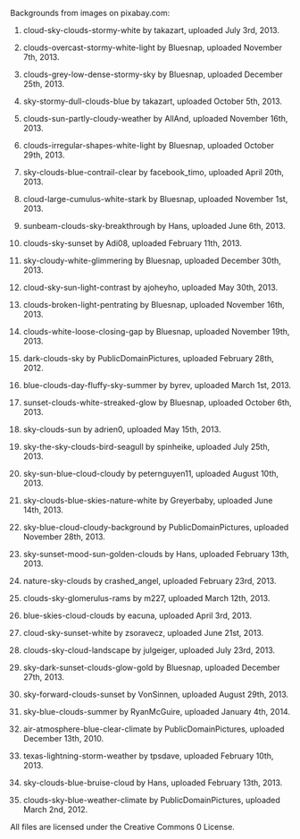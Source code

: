 Backgrounds from images on pixabay.com:
1. cloud-sky-clouds-stormy-white by takazart, uploaded July 3rd, 2013.

2. clouds-overcast-stormy-white-light by Bluesnap, uploaded November 7th, 2013.

3. clouds-grey-low-dense-stormy-sky by Bluesnap, uploaded December 25th, 2013.

4. sky-stormy-dull-clouds-blue by takazart, uploaded October 5th, 2013.

5. clouds-sun-partly-cloudy-weather by AllAnd, uploaded November 16th, 2013.

6. clouds-irregular-shapes-white-light by Bluesnap, uploaded October 29th, 2013.

7. sky-clouds-blue-contrail-clear by facebook_timo, uploaded April 20th, 2013.

8. cloud-large-cumulus-white-stark by Bluesnap, uploaded November 1st, 2013.

9. sunbeam-clouds-sky-breakthrough by Hans, uploaded June 6th, 2013.

10. clouds-sky-sunset by Adi08, uploaded February 11th, 2013.

11. sky-cloudy-white-glimmering by Bluesnap, uploaded December 30th, 2013.

12. cloud-sky-sun-light-contrast by ajoheyho, uploaded May 30th, 2013.

13. clouds-broken-light-pentrating by Bluesnap, uploaded November 16th, 2013.

14. clouds-white-loose-closing-gap by Bluesnap, uploaded November 19th, 2013.

15. dark-clouds-sky by PublicDomainPictures, uploaded February 28th, 2012.

16. blue-clouds-day-fluffy-sky-summer by byrev, uploaded March 1st, 2013.

17. sunset-clouds-white-streaked-glow by Bluesnap, uploaded October 6th, 2013.

18. sky-clouds-sun by adrien0, uploaded May 15th, 2013.

19. sky-the-sky-clouds-bird-seagull by spinheike, uploaded July 25th, 2013.

20. sky-sun-blue-cloud-cloudy by peternguyen11, uploaded August 10th, 2013.

21. sky-clouds-blue-skies-nature-white by Greyerbaby, uploaded June 14th, 2013.

22. sky-blue-cloud-cloudy-background by PublicDomainPictures, uploaded November 28th, 2013.

23. sky-sunset-mood-sun-golden-clouds by Hans, uploaded February 13th, 2013.

24. nature-sky-clouds by crashed_angel, uploaded February 23rd, 2013.

25. clouds-sky-glomerulus-rams by m227, uploaded March 12th, 2013.

26. blue-skies-cloud-clouds by eacuna, uploaded April 3rd, 2013.

27. cloud-sky-sunset-white by zsoravecz, uploaded June 21st, 2013.

28. clouds-sky-cloud-landscape by julgeiger, uploaded July 23rd, 2013.

29. sky-dark-sunset-clouds-glow-gold by Bluesnap, uploaded December 27th, 2013.

30. sky-forward-clouds-sunset by VonSinnen, uploaded August 29th, 2013.

31. sky-blue-clouds-summer by RyanMcGuire, uploaded January 4th, 2014.

32. air-atmosphere-blue-clear-climate by PublicDomainPictures, uploaded December 13th, 2010.

33. texas-lightning-storm-weather by tpsdave, uploaded February 10th, 2013.

34. sky-clouds-blue-bruise-cloud by Hans, uploaded February 13th, 2013.

35. clouds-sky-blue-weather-climate by PublicDomainPictures, uploaded March 2nd, 2012.

All files are licensed under the Creative Commons 0 License.